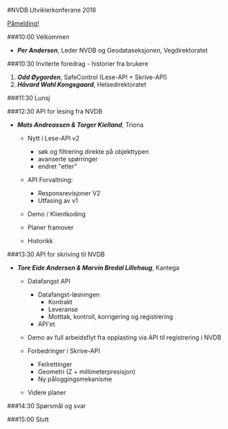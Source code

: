 #NVDB Utviklerkonferane 2016

[Påmelding!](http://www.vegvesen.no/fag/Fokusomrader/Forskning+og+utvikling/Teknologidagene)

###10:00 Velkommen
* **_Per Andersen_**, Leder NVDB og Geodataseksjonen, Vegdirektoratet

###10:30 Inviterte foredrag - historier fra brukere
1. **_Odd Øygarden_**, SafeControl (Lese-API + Skrive-API)
2. **_Håvard Wahl Kongsgaard_**, Helsedirektoratet

###11:30 Lunsj

###12:30 API for lesing fra NVDB
* **_Mats Andreassen & Torger Kielland_**, Triona

  * Nytt i Lese-API v2
    * søk og filtrering direkte på objekttypen
    * avanserte spørringer
    * endret "etter"

  * API Forvaltning:
    * Responsrevisjoner V2
    * Utfasing av v1

  * Demo / Klientkoding
      
  * Planer framover
   * Historikk

###13:30 API for skriving til NVDB
* **_Tore Eide Andersen & Marvin Bredal Lillehaug_**, Kantega

  * Datafangst API
    * Datafangst-løsningen
      * Kontrakt
      * Leveranse
      * Motttak, kontroll, korrigering og registrering
    * API'et 

  * Demo av full arbeidsflyt fra opplasting via API til registrering i NVDB

  * Forbedringer i Skrive-API
      * Feilrettinger
      * Geometri (Z + millimeterpresisjon)
      * Ny påloggingsmekanisme

  * Videre planer 

###14:30 Spørsmål og svar

###15:00 Slutt
